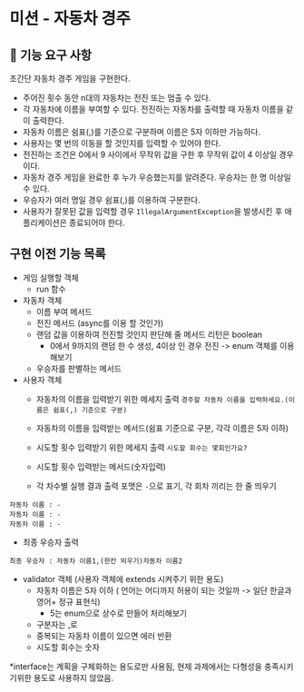 # 미션 - 자동차 경주
## 🚀 기능 요구 사항

초간단 자동차 경주 게임을 구현한다.

- 주어진 횟수 동안 n대의 자동차는 전진 또는 멈출 수 있다.
- 각 자동차에 이름을 부여할 수 있다. 전진하는 자동차를 출력할 때 자동차 이름을 같이 출력한다.
- 자동차 이름은 쉼표(,)를 기준으로 구분하며 이름은 5자 이하만 가능하다.
- 사용자는 몇 번의 이동을 할 것인지를 입력할 수 있어야 한다.
- 전진하는 조건은 0에서 9 사이에서 무작위 값을 구한 후 무작위 값이 4 이상일 경우이다.
- 자동차 경주 게임을 완료한 후 누가 우승했는지를 알려준다. 우승자는 한 명 이상일 수 있다.
- 우승자가 여러 명일 경우 쉼표(,)를 이용하여 구분한다.
- 사용자가 잘못된 값을 입력할 경우 `IllegalArgumentException`을 발생시킨 후 애플리케이션은 종료되어야 한다.

## 구현 이전 기능 목록
- 게임 실행할 객체
  - run 함수
- 자동차 객체
  - 이름 부여 메서드
  - 전진 메서드 (async를 이용 할 것인가)
  - 랜덤 값을 이용하여 전진할 것인지 판단해 줄 메서드 리턴은 boolean
    - 0에서 9까지의 랜덤 한 수 생성, 4이상 인 경우 전진 -> enum 객체를 이용해보기
  - 우승자를 판별하는 메서드
- 사용자 객체
  - 자동차의 이름을 입력받기 위한 메세지 출력
```경주할 자동차 이름을 입력하세요.(이름은 쉼표(,) 기준으로 구분)```
  - 자동차의 이름을 입력받는 메서드(쉼표 기준으로 구분, 각각 이름은 5자 이하)

  - 시도할 횟수 입력받기 위한 메세지 출력
```시도할 회수는 몇회인가요?```
  - 시도할 횟수 입력받는 메서드(숫자입력)

  - 각 차수별 실행 결과 출력 포맷은 ```-```으로 표기, 각 회차 끼리는 한 줄 띄우기
```
자동차 이름 : -
자동차 이름 : -
자동차 이름 : -
```

  - 최종 우승자 출력
```
최종 우승자 : 자동차 이름1,(한칸 띄우기)자동차 이름2
```
- validator 객체 (사용자 객체에 extends 시켜주기 위한 용도)
  - 자동차 이름은 5자 이하 ( 언어는 어디까지 허용이 되는 것일까 -> 일단 한글과 영어+ 정규 표현식)
    - 5는 enum으로 상수로 만들어 처리해보기
  - 구분자는 ,로
  - 중복되는 자동차 이름이 있으면 에러 반환
  - 시도할 회수는 숫자

*interface는 계획을 구체화하는 용도로만 사용됨, 현제 과제에서는 다형성을 충족시키기위한 용도로 사용하지 않았음.